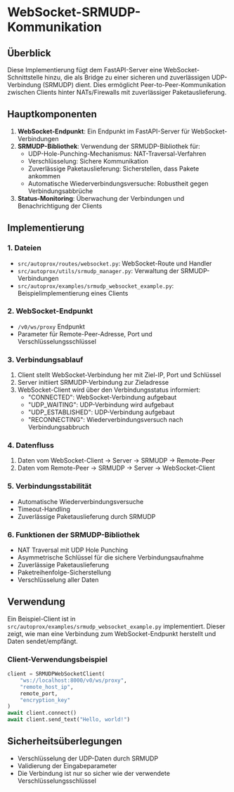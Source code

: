 # WebSocket-SRMUDP-Kommunikation

## Überblick
Diese Implementierung fügt dem FastAPI-Server eine WebSocket-Schnittstelle hinzu, die als Bridge zu einer sicheren und zuverlässigen UDP-Verbindung (SRMUDP) dient. Dies ermöglicht Peer-to-Peer-Kommunikation zwischen Clients hinter NATs/Firewalls mit zuverlässiger Paketauslieferung.

## Hauptkomponenten

1. **WebSocket-Endpunkt**: Ein Endpunkt im FastAPI-Server für WebSocket-Verbindungen
2. **SRMUDP-Bibliothek**: Verwendung der SRMUDP-Bibliothek für:
   - UDP-Hole-Punching-Mechanismus: NAT-Traversal-Verfahren
   - Verschlüsselung: Sichere Kommunikation
   - Zuverlässige Paketauslieferung: Sicherstellen, dass Pakete ankommen
   - Automatische Wiederverbindungsversuche: Robustheit gegen Verbindungsabbrüche
3. **Status-Monitoring**: Überwachung der Verbindungen und Benachrichtigung der Clients

## Implementierung

### 1. Dateien
- `src/autoprox/routes/websocket.py`: WebSocket-Route und Handler
- `src/autoprox/utils/srmudp_manager.py`: Verwaltung der SRMUDP-Verbindungen
- `src/autoprox/examples/srmudp_websocket_example.py`: Beispielimplementierung eines Clients

### 2. WebSocket-Endpunkt
- `/v0/ws/proxy` Endpunkt
- Parameter für Remote-Peer-Adresse, Port und Verschlüsselungsschlüssel

### 3. Verbindungsablauf
1. Client stellt WebSocket-Verbindung her mit Ziel-IP, Port und Schlüssel
2. Server initiiert SRMUDP-Verbindung zur Zieladresse
3. WebSocket-Client wird über den Verbindungsstatus informiert:
   - "CONNECTED": WebSocket-Verbindung aufgebaut
   - "UDP_WAITING": UDP-Verbindung wird aufgebaut
   - "UDP_ESTABLISHED": UDP-Verbindung aufgebaut
   - "RECONNECTING": Wiederverbindungsversuch nach Verbindungsabbruch

### 4. Datenfluss
1. Daten vom WebSocket-Client → Server → SRMUDP → Remote-Peer
2. Daten vom Remote-Peer → SRMUDP → Server → WebSocket-Client

### 5. Verbindungsstabilität
- Automatische Wiederverbindungsversuche
- Timeout-Handling
- Zuverlässige Paketauslieferung durch SRMUDP

### 6. Funktionen der SRMUDP-Bibliothek
- NAT Traversal mit UDP Hole Punching
- Asymmetrische Schlüssel für die sichere Verbindungsaufnahme
- Zuverlässige Paketauslieferung
- Paketreihenfolge-Sicherstellung
- Verschlüsselung aller Daten

## Verwendung
Ein Beispiel-Client ist in `src/autoprox/examples/srmudp_websocket_example.py` implementiert. Dieser zeigt, wie man eine Verbindung zum WebSocket-Endpunkt herstellt und Daten sendet/empfängt.

### Client-Verwendungsbeispiel
```python
client = SRMUDPWebSocketClient(
    "ws://localhost:8000/v0/ws/proxy",
    "remote_host_ip",
    remote_port,
    "encryption_key"
)
await client.connect()
await client.send_text("Hello, world!")
```

## Sicherheitsüberlegungen
- Verschlüsselung der UDP-Daten durch SRMUDP
- Validierung der Eingabeparameter
- Die Verbindung ist nur so sicher wie der verwendete Verschlüsselungsschlüssel 